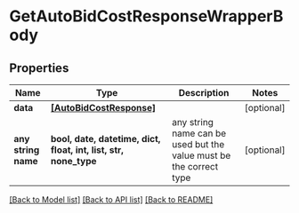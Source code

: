 # GetAutoBidCostResponseWrapperBody


## Properties
Name | Type | Description | Notes
------------ | ------------- | ------------- | -------------
**data** | [**[AutoBidCostResponse]**](AutoBidCostResponse.md) |  | [optional] 
**any string name** | **bool, date, datetime, dict, float, int, list, str, none_type** | any string name can be used but the value must be the correct type | [optional]

[[Back to Model list]](../README.md#documentation-for-models) [[Back to API list]](../README.md#documentation-for-api-endpoints) [[Back to README]](../README.md)



